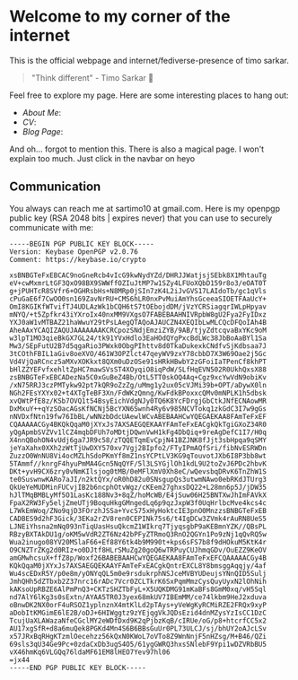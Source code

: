 # Welcome to my corner of the internet

This is the official webpage and internet/fediverse-presence of timo sarkar. 

> "Think different" - Timo Sarkar 🧠

Feel free to explore my page. Here are some interesting places to hang out:

- *About Me*: 
- *CV*:
- *Blog Page*:


And oh... forgot to mention this. There is also a magical page. I won't explain too much. Just click in the navbar on heyo

## Communication

You always can reach me at sartimo10 at gmail.com. Here is my openpgp public key (RSA 2048 bits | expires never) that you can use to securely communicate with me:

```
-----BEGIN PGP PUBLIC KEY BLOCK-----
Version: Keybase OpenPGP v2.0.76
Comment: https://keybase.io/crypto

xsBNBGTeFxEBCAC9noGneRcb4vIcG9kwNydYZd/DHRJJWatjsjSEbk8X1MhtauTg
eV+cwMxmrLtGF3QxO98BX9SWWffOZIuJtMP7w1SZy4LFUoXQbD159r8o3/eOAT0T
g+jPUHTcR8SVfr6+OGHRsbHs+N8MRp0jSIn7zK4L2iJvGVS17LAIdoTb/gc1qVls
cPuGaE6f7CwOO0sn169ZavNrRU+CMS6hLR0nxPvMuiAmYhsGceeaSIOETFAaUcY+
OmI8KGIKfWTvifTJ4UDLAzWk1bCQH6tS7tOEbojdDM/jVzYCRSiagqrIWLpHpyav
mNYQ/+t5Zpfkr43iYXroIx40nxMM9VXgsO7FABEBAAHNIVRpbW8gU2Fya2FyIDxz
YXJ0aW1vMTBAZ21haWwuY29tPsLAegQTAQoAJAUCZN4XEQIbLwMLCQcDFQoIAh4B
AheAAxYCAQIZAQUJAAAAAAAKCRCpozSNdjEmziZYB/9AB/tjyZdtcqvaBxYKc9oM
w3lpT1MO3qieBkGX7GL24/tk91YVxHdlo3EaHOdQYgPxcBdLWc38JbBoAaBYl1Sa
Mw3/SEpFutU2B7d5qgaRio3PWxk0ObgPIhttv8d0TkaDukexkCNdfvSjKdbsaa7J
3tCOthFBIL1aGiv8oeXVO/461W3OPZlct47qeyWV9zxY78cbbD7X3W69Oae2j5Gc
Vd4VjQaRCncz5aMXvXOKkxt8QXm0uDzOSe91sHRkHBwbY2zGFoiIaTPenCf8khPT
bHlZZYEFvfxehltZpHC7mawSVsST4XOyqiO8iqPdW/SLfHqEVN502R0UkhQxsX88
zsBNBGTeFxEBCADezNa5C0xGuBeZ4Bb/OtL5TT0skOQ4Aq+Cgz9xcYwVdN9obiKv
/xN75RRJ3czPMTykw92pt7kQR9oZzZg/uMmg1y2ux05cVJMi39b+OPT/aDywX0ln
NGh2FEsYXYx02+t4XTgTeBF3Xn/FdWKzQmng/KwFdkBPoxxcQMv0mNPLK1h5dbsk
xvQWtPfE8z/KSb7OVQ1t54BsyEichVdgNJy0TQ6K8YcFDrgjGbCtkJNfECNAowMR
DxMxuY++qYzSOacAGsKfNCNj5BcYXN6Swnh4Ry6v985NCVTokq1zkGdC3I7w9gGs
nNVDxfNtn19fw76IbBL/wNNzbDdcUAewlWCvABEBAAHCwYQEGAEKAA8FAmTeFxEF
CQAAAAACGy4BKQkQqaM0jXYxJs7AXSAEGQEKAAYFAmTeFxEACgkQkTgiGXoZ34R0
yQgApmbSVZVv1lCZ4mqbDFUh7oMDtjDQwnVwH1kFg4DbQiq+9reAgDefC1I7/H0q
X4nnQBohON4vUdj6ga7JR9c58/zTQQETqmEvCpjN41BZJNK8fJjt3sbHpqa9qSMY
jeYaXahx0XXh2zWtTjUwDXY570xv7Vgj2BIpfo2/FTyIPmAQfSri/fibNvESRWDn
ZuzzO0WnNU8Vi4ocMZLhSdoPKmYf8mZ1nsYCPtLV3KG9qTouvotJXb6I8P3bb8wt
5TAmmf//knrgF4hyuPmMA4Gcn5NqQYF/5l3LSYGjlOh1kdL9U2toZvJ6PDc2hbvK
DKt+yvH9CX6zry0vNmKIlsjog0tMB/0eMFlXmV0Xh8eC/wQevsbqDRvK6TnZhW1S
te0SuswnwKARo7aJI/n2ktQYx/oR0hD82u0SNsgupQs3utwmNAwo0ebRKdJTUrg3
QkUeYeMUDMinFUCvjIB2b6ncphOtvWgz/cKEem27ghxsDQ22+L28mn6p5J/jDW35
hJlTMqBMBLyMf5O1LasKc188Nv3+8qZ/hoMcWB/E4jSuw06H25BNTXwJhImFAVkX
FpaX2RW3Fy5eljZmeUTj9BoquHkgGMngedLq6p9qzJxpW3f0UqHrlbcMve4kcs4c
L7WkEmWoq/ZNo9qjD3FOrzhJSSa+YvcS75xHyHoktcIE3pnO0MnzzsBNBGTeFxEB
CADBES9d2hF3Gick/3EKa2rZV8ren0CEPINk75s6/t4IgDCw3ZVmk4rAuRN8UeS5
LJNEiYhsna2mNq093nTiqUasHsuQkcmZ1WIkrq7TjyqsgbP9aKEBmnYZK//QBsPL
RBzyBXTAkDU1g/oKM5wVdR2ZT6Nz42bPFyZTRmoQ3RnO2QGYn1Po9zNj1qQvRQ5w
Wua2inugo08YV20MSlaF66+Ef88Y6tk4b9M990t+kps6sFS7b8f9dHOkuM5KtK4r
O9CNZTrZKg2d0RIz+o0DJtf8HLrSMuZg20goQ6wTRPuyCUJhmqGDv/OuEZZ9KeOV
amGMwhcsuX+ffZ8p/Woxf26BABEBAAHCwYQEGAEKAA8FAmTeFxEFCQAAAAACGy4B
KQkQqaM0jXYxJs7AXSAEGQEKAAYFAmTeFxEACgkQntrEXCL8Y8bmsggAqqjy/4af
Wu4scEDxR5Y/p0e8m/yONYqQL5m0e9rsdukrphNSJceMVBYUDeujsYNnQID5Sulj
JmhQHh5dZTbxb2Z37nrc16rADc7Vcr0ZCLTkrK6SxPqmMmzCysQuyUyxN2lOhNih
kAKsoUpRBZE6AlPmPnQ3+CKTzSHZTbFyL+X5UQKDMG91mKaBFs8GmM0xq/vH5Sql
nd7AlY6lKg3s0sExtn/AYAA5TR0J3yex68mkUV7IBEmMM/ce74lkbm9HeJ2xduva
oBnwDK2NX0orF4uRSOZ1yplnznX4mtKlLd2pTAys+yVeWgKyRCMiRZE2FRQx9xyP
aDobItKMGimE6lE2B/oDJ+6HIWggtz9zYEjqgVkJQDsEzid4dnMZysYzIsCC1DzC
TcujUaXLAWazaNfeCGclMY2eWDfDxd9K2qPjbzKqB/cIRUe/oG/p8+htcrfCC5x2
AU17xgSfR+d8a6muQek8PGKd4Mn4S6B6BBsGuUr0PL73ULCJ/sj/bhUY2oAJcLSv
x57JRxBqRHgKTzmlOecehzz56kQxN0KWoL7oVTo8Z9WnNnjF5nHZsg/M+B46/QZi
69sls3qU34Ge9Pc+0zdaCxDb3ugS4O5/61ygGWRQ3hxsSNlebF9Ypi1wDZVRbBU5
vX46hmKq6VLGQq76ldaMF61EM8lHEO7Yev97hl06
=jx44
-----END PGP PUBLIC KEY BLOCK-----
```
